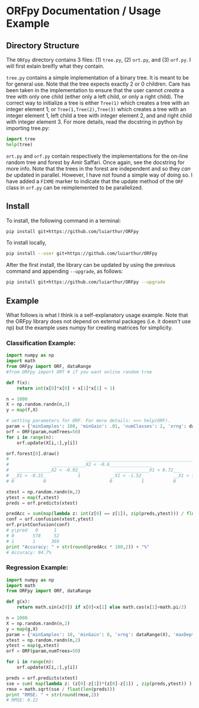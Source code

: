 # ORFpy Documentation / Usage Example

## Directory Structure

The `ORFpy` directory contains 3 files: (1) `tree.py`, (2) `ort.py`, and (3) `orf.py`. I will first exlain breifly what they contain.

`tree.py` contains a simple implementation of a binary tree. It is meant to be for general use. Note that the tree expects exactly 2 or 0 children. Care has been taken in the implementation to ensure that the user cannot *create* a tree with only one child (either only a left child, or only a right child). The correct way to initialize a tree is either `Tree(1)` which creates a tree with an integer element 1; or `Tree(1,Tree(2),Tree(3)` which creates a tree with an integer element 1, left child a tree with integer element 2, and and right child with integer element 3. For more details, read the docstring in python by importing tree.py:

```python
import tree
help(tree)
```

`ort.py` and `orf.py` contain respectively the implementations for the on-line random tree and forest by Amir Saffari. Once again, see the docstring for more info. Note that the trees in the forest are independent and so they *can be* updated in parallel. However, I have not found a simple way of doing so. I have added a `FIXME` marker to indicate that the update method of the `ORF` class in `orf.py` can be reimplemented to be parallelized.


## Install

To install, the following command in a terminal:

```bash
pip install git+https://github.com/luiarthur/ORFpy
```

To install locally,

```bash
pip install --user git+https://github.com/luiarthur/ORFpy
```

After the first install, the library can be updated by using the
previous command and appending `--upgrade`, as follows:

```bash
pip install git+https://github.com/luiarthur/ORFpy --upgrade
```

## Example

What follows is what I think is a self-explanatory usage example. Note that the ORFpy library does not depend on external
packages (i.e. it doesn't use np) but the example uses numpy for creating matrices for simplicity.

### Classification Example:
```python
import numpy as np
import math
from ORFpy import ORF, dataRange
#from ORFpy import ORT # if you want online random tree

def f(x):
    return int(x[0]*x[0] + x[1]*x[1] < 1)

n = 1000
X = np.random.randn(n,2)
y = map(f,X)

# setting parameters for ORF. For more details: >>> help(ORF).
param = {'minSamples': 100, 'minGain': .01, 'numClasses': 2, 'xrng': dataRange(X), 'maxDepth': 4}
orf = ORF(param,numTrees=50)
for i in range(n):
    orf.update(X[i,:],y[i])

orf.forest[0].draw()
#                             _________________________________________________X2 < 1.26_
#                _____________X2 < -0.6________________                                 0
#   _____________X2 < -0.92_             _____________X1 < 0.72___
# __X1 < -0.31_            1           __X1 < -1.52_           __X1 < 1.74_
# 0           0                        0           1           0          0

xtest = np.random.randn(n,2)
ytest = map(f,xtest)
preds = orf.predicts(xtest)

predAcc = sum(map(lambda z: int(z[0] == z[1]), zip(preds,ytest))) / float(len(preds))
conf = orf.confusion(xtest,ytest)
orf.printConfusion(conf)
# y\pred   0      1
# 0       578     52
# 1       1      369
print "Accuracy: " + str(round(predAcc * 100,2)) + "%"
# Accuracy: 94.7%
```

### Regression Example:
```python
import numpy as np
import math
from ORFpy import ORF, dataRange

def g(x):
    return math.sin(x[0]) if x[0]<x[1] else math.cos(x[1]+math.pi/2)

n = 1000
X = np.random.randn(n,2)
y = map(g,X)
param = {'minSamples': 10, 'minGain': 0, 'xrng': dataRange(X), 'maxDepth': 10}
xtest = np.random.randn(n,2)
ytest = map(g,xtest)
orf = ORF(param,numTrees=50)

for i in range(n):
    orf.update(X[i,:],y[i])

preds = orf.predicts(xtest)
sse = sum( map(lambda z: (z[0]-z[1])*(z[0]-z[1]) , zip(preds,ytest)) )
rmse = math.sqrt(sse / float(len(preds)))
print "RMSE: " + str(round(rmse,2))
# RMSE: 0.22
```
